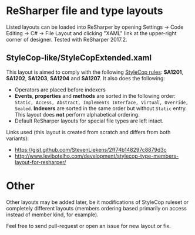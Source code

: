 
# ReSharper file and type layouts

Listed layouts can be loaded into ReSharper by opening Settings -> Code Editing -> C# -> File Layout and clicking "XAML" link at the upper-right corner of designer. Tested with ReSharper 2017.2.

## StyleCop-like/StyleCopExtended.xaml

This layout is aimed to comply with the following [StyleCop rules](http://stylecop.soyuz5.com/Ordering%20Rules.html): **SA1201**, **SA1202**, **SA1203**, **SA1204** and **SA1207**. It also does the following:
 - Operators are placed before indexers
 - **Events**, **properties** and **methods** are sorted in the following order: `Static, Access, Abstract, Implements Interface, Virtual, Override, Sealed`. **Indexers** are sorted in the same order but without `Static` entry. This layout does **not** perform alphabetical ordering.
 - Default ReSharper layouts for special file types are left intact.

Links used (this layout is created from scratch and differs from both variants): 
 
 - https://gist.github.com/StevenLiekens/2ff74b148297c8879d3c
 - http://www.levibotelho.com/development/stylecop-type-members-layout-for-resharper/

# Other

Other layouts may be added later, be it modifications of StyleCop ruleset or completely different layouts (members ordering based primarily on access instead of member kind, for example).

Feel free to send pull-request or open an issue for new layout or fix.
